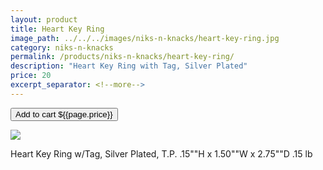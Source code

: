 ```yaml
---
layout: product
title: Heart Key Ring
image_path: ../../../images/niks-n-knacks/heart-key-ring.jpg
category: niks-n-knacks
permalink: /products/niks-n-knacks/heart-key-ring/
description: "Heart Key Ring with Tag, Silver Plated"
price: 20
excerpt_separator: <!--more-->
---
```


<button class="bg-blue-500 hover:bg-blue-700 text-white font-bold my-2 py-2 px-4 rounded w-full snipcart-add-item" 
data-item-id="heart-key-ring" 
data-item-price="20"
data-item-url="https://www.karenix.com/shop"
data-item-description="Heart Key Ring with Tag, Silver Plated"
data-item-image="{{page.image_path}}"
data-item-name="Heart Key Ring"
data-item-custom10-name="Age (optional)"
data-item-custom11-name="First Name"
data-item-custom12-name="Last Name"
data-item-custom13-name="Middle Name (optional)"
data-item-custom14-name="Use Nickname (optional)"
data-item-custom15-name="Hometown"
data-item-custom16-name="Friends"
data-item-custom17-name="Dedication (with love from)"
data-item-custom18-name="Book From (Mom & Dad"
data-item-custom19-name="Date of Gift"
data-item-custom20-name="Gender"
data-item-custom20-options="Please select|Boy|Girl"
data-item-categories="books|children">
Add to cart ${{page.price}}
</button>

<!--more-->
<div class="flex flex-wrap">
  <div class="w-64 p-4 h-auto">
    <a data-fancybox="gallery" href="{{ page.image_path }}"><img src="{{ page.image_path }}"></a>
  </div>
  <div class="sm:flex-1">
    <p class="p-4 text-gray-700">
      Heart Key Ring w/Tag, Silver Plated, T.P. .15""H x 1.50""W x 2.75""D .15 lb
    </p>
  </div>
</div>